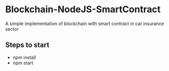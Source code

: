 # Blockchain-NodeJS-SmartContract
A simple implementation of blockchain with smart contract in car insurance sector

## Steps to start
* npm install
* npm start

